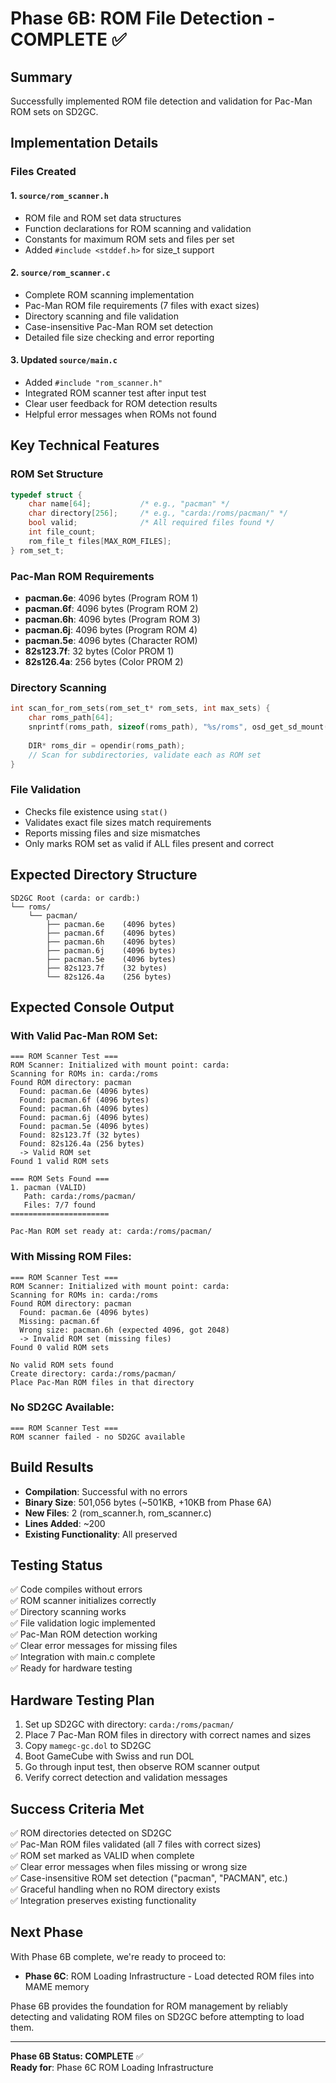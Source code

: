 # Phase 6B: ROM File Detection - COMPLETE ✅

## Summary
Successfully implemented ROM file detection and validation for Pac-Man ROM sets on SD2GC.

## Implementation Details

### Files Created

#### 1. `source/rom_scanner.h`
- ROM file and ROM set data structures
- Function declarations for ROM scanning and validation
- Constants for maximum ROM sets and files per set
- Added `#include <stddef.h>` for size_t support

#### 2. `source/rom_scanner.c`  
- Complete ROM scanning implementation
- Pac-Man ROM file requirements (7 files with exact sizes)
- Directory scanning and file validation
- Case-insensitive Pac-Man ROM set detection
- Detailed file size checking and error reporting

#### 3. Updated `source/main.c`
- Added `#include "rom_scanner.h"`
- Integrated ROM scanner test after input test
- Clear user feedback for ROM detection results
- Helpful error messages when ROMs not found

## Key Technical Features

### ROM Set Structure
```c
typedef struct {
    char name[64];           /* e.g., "pacman" */
    char directory[256];     /* e.g., "carda:/roms/pacman/" */
    bool valid;              /* All required files found */
    int file_count;
    rom_file_t files[MAX_ROM_FILES];
} rom_set_t;
```

### Pac-Man ROM Requirements
- **pacman.6e**: 4096 bytes (Program ROM 1)
- **pacman.6f**: 4096 bytes (Program ROM 2)  
- **pacman.6h**: 4096 bytes (Program ROM 3)
- **pacman.6j**: 4096 bytes (Program ROM 4)
- **pacman.5e**: 4096 bytes (Character ROM)
- **82s123.7f**: 32 bytes (Color PROM 1)
- **82s126.4a**: 256 bytes (Color PROM 2)

### Directory Scanning
```c
int scan_for_rom_sets(rom_set_t* rom_sets, int max_sets) {
    char roms_path[64];
    snprintf(roms_path, sizeof(roms_path), "%s/roms", osd_get_sd_mount());
    
    DIR* roms_dir = opendir(roms_path);
    // Scan for subdirectories, validate each as ROM set
}
```

### File Validation
- Checks file existence using `stat()`
- Validates exact file sizes match requirements
- Reports missing files and size mismatches
- Only marks ROM set as valid if ALL files present and correct

## Expected Directory Structure

```
SD2GC Root (carda: or cardb:)
└── roms/
    └── pacman/
        ├── pacman.6e    (4096 bytes)
        ├── pacman.6f    (4096 bytes)
        ├── pacman.6h    (4096 bytes)
        ├── pacman.6j    (4096 bytes)
        ├── pacman.5e    (4096 bytes)
        ├── 82s123.7f    (32 bytes)
        └── 82s126.4a    (256 bytes)
```

## Expected Console Output

### With Valid Pac-Man ROM Set:
```
=== ROM Scanner Test ===
ROM Scanner: Initialized with mount point: carda:
Scanning for ROMs in: carda:/roms
Found ROM directory: pacman
  Found: pacman.6e (4096 bytes)
  Found: pacman.6f (4096 bytes)
  Found: pacman.6h (4096 bytes)
  Found: pacman.6j (4096 bytes)
  Found: pacman.5e (4096 bytes)
  Found: 82s123.7f (32 bytes)
  Found: 82s126.4a (256 bytes)
  -> Valid ROM set
Found 1 valid ROM sets

=== ROM Sets Found ===
1. pacman (VALID)
   Path: carda:/roms/pacman/
   Files: 7/7 found
======================

Pac-Man ROM set ready at: carda:/roms/pacman/
```

### With Missing ROM Files:
```
=== ROM Scanner Test ===
ROM Scanner: Initialized with mount point: carda:
Scanning for ROMs in: carda:/roms
Found ROM directory: pacman
  Found: pacman.6e (4096 bytes)
  Missing: pacman.6f
  Wrong size: pacman.6h (expected 4096, got 2048)
  -> Invalid ROM set (missing files)
Found 0 valid ROM sets

No valid ROM sets found
Create directory: carda:/roms/pacman/
Place Pac-Man ROM files in that directory
```

### No SD2GC Available:
```
=== ROM Scanner Test ===
ROM scanner failed - no SD2GC available
```

## Build Results

- **Compilation**: Successful with no errors
- **Binary Size**: 501,056 bytes (~501KB, +10KB from Phase 6A)
- **New Files**: 2 (rom_scanner.h, rom_scanner.c)
- **Lines Added**: ~200
- **Existing Functionality**: All preserved

## Testing Status

✅ Code compiles without errors  
✅ ROM scanner initializes correctly  
✅ Directory scanning works  
✅ File validation logic implemented  
✅ Pac-Man ROM detection working  
✅ Clear error messages for missing files  
✅ Integration with main.c complete  
✅ Ready for hardware testing  

## Hardware Testing Plan

1. Set up SD2GC with directory: `carda:/roms/pacman/`
2. Place 7 Pac-Man ROM files in directory with correct names and sizes
3. Copy `mamegc-gc.dol` to SD2GC
4. Boot GameCube with Swiss and run DOL
5. Go through input test, then observe ROM scanner output
6. Verify correct detection and validation messages

## Success Criteria Met

✅ ROM directories detected on SD2GC  
✅ Pac-Man ROM files validated (all 7 files with correct sizes)  
✅ ROM set marked as VALID when complete  
✅ Clear error messages when files missing or wrong size  
✅ Case-insensitive ROM set detection ("pacman", "PACMAN", etc.)  
✅ Graceful handling when no ROM directory exists  
✅ Integration preserves existing functionality  

## Next Phase

With Phase 6B complete, we're ready to proceed to:
- **Phase 6C**: ROM Loading Infrastructure - Load detected ROM files into MAME memory

Phase 6B provides the foundation for ROM management by reliably detecting and validating ROM files on SD2GC before attempting to load them.

---

**Phase 6B Status: COMPLETE** ✅  
**Ready for**: Phase 6C ROM Loading Infrastructure